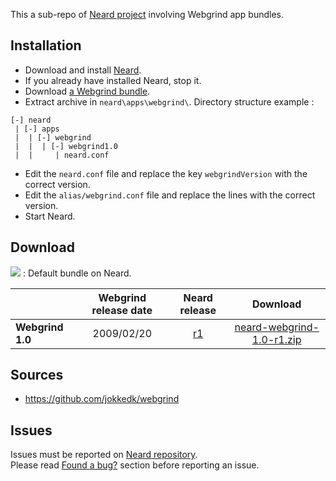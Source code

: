 This a sub-repo of [Neard project](https://github.com/crazy-max/neard) involving Webgrind app bundles.

## Installation

* Download and install [Neard](https://github.com/crazy-max/neard).
* If you already have installed Neard, stop it.
* Download [a Webgrind bundle](#download).
* Extract archive in `neard\apps\webgrind\`. Directory structure example :

```
[-] neard
 | [-] apps
 |  | [-] webgrind 
 |  |  | [-] webgrind1.0
 |  |     | neard.conf
```

* Edit the `neard.conf` file and replace the key `webgrindVersion` with the correct version.
* Edit the `alias/webgrind.conf` file and replace the lines with the correct version. 
* Start Neard.

## Download

![](https://raw.github.com/crazy-max/neard-app-webgrind/master/img/star-20160403.png) : Default bundle on Neard.

|                  | Webgrind release date | Neard release | Download |
| -----------------|:---------------------:|:-------------:|:--------:|
| **Webgrind 1.0** | 2009/02/20 | [r1](https://github.com/crazy-max/neard-app-webgrind/releases/tag/r1) | [neard-webgrind-1.0-r1.zip](https://github.com/crazy-max/neard-app-webgrind/releases/download/r1/neard-webgrind-1.0-r1.zip) |

## Sources

* https://github.com/jokkedk/webgrind

## Issues

Issues must be reported on [Neard repository](https://github.com/crazy-max/neard/issues).<br />
Please read [Found a bug?](https://github.com/crazy-max/neard#found-a-bug) section before reporting an issue.
